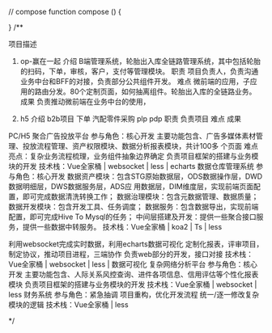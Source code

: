 // compose
function compose () {





  
}
/**
 
项目描述
1. op-赢在一起
介绍 B端管理系统，轮胎出入库全链路管理系统，其中包括轮胎的扫码，下单，审核，客户，支付等管理模块。
职责 项目负责人，负责沟通业务中台和BFF的对接，负责部分公共组件开发。
难点 微前端的应用，子应用的路由分发。80个定制页面，如何抽离组件。轮胎出入库的全链路业务。
成果 负责推动微前端在业务中台的使用，

2. h5
介绍 b2b项目 下单 汽配零件采购 plp pdp
职责 负责项目
难点 
成果 

PC/H5
聚合⼴告投放平台
参与⻆⾊：核⼼开发
主要功能包含、⼴告多媒体素材管理、投放流程管理、资产权限模块、数据分析报表模块，共计100多
个⻚⾯
难点亮点：复杂业务流程梳理，业务组件抽象边界确定
负责项⽬框架的搭建与业务模块的开发
技术栈：Vue全家桶 | websocket | less | echarts
数据仓库管理系统
参与⻆⾊：核⼼开发
数据资产模块：包含STG原始数据层，ODS数据操作层，DWD数据明细层，DWS数据服务层，ADS应
⽤数据层，DIM维度层，实现前端⻚⾯配置，即可完成数据清洗转换⼯作；
数据治理模块：包含元数据管理、数据质量；
数据开发模块：包含开发⼯具、任务调度；
数据服务：包含数据导出，实现前端配置，即可完成Hive To Mysql的任务；
中间层搭建及开发：提供⼀些聚合接⼝服务，提供⼀些数据中转服务。
技术栈：Vue全家桶 | koa2 | Ts | less


利⽤websocket完成实时数据，利⽤echarts数据可视化
定制化报表，评审项⽬，制定协议，推动项⽬进程，三端协作
负责web部分的开发，接⼝对接
技术栈：Vue全家桶 | websocket | less | 数据可视化
复杂⽹络分析平台
参与⻆⾊：核⼼开发
主要功能包含、⼈际关系⻛控查询、进件各项信息、信⽤评估等个性化报表模块
负责项⽬框架的搭建与业务模块的开发
技术栈：Vue全家桶 | websocket | less
财务系统
参与⻆⾊：紧急抽调
项⽬重构，优化开发流程
统⼀/逐⼀修改复杂模块的逻辑
技术栈：Vue全家桶 | less

 */